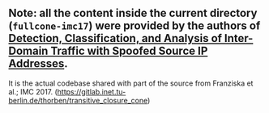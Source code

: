 ## Note: all the content inside the current directory (`fullcone-imc17`) were provided by the authors of [Detection, Classification, and Analysis of Inter-Domain Traffic with Spoofed Source IP Addresses](https://conferences.sigcomm.org/imc/2017/papers/imc17-final24.pdf).

It is the actual codebase shared with part of the source from Franziska et al.; IMC 2017.
(https://gitlab.inet.tu-berlin.de/thorben/transitive_closure_cone)
